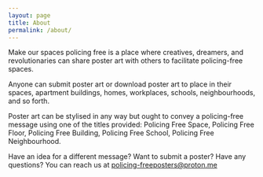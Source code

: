 ```yaml
---
layout: page
title: About
permalink: /about/
---
```


Make our spaces policing free is a place where creatives, dreamers, and revolutionaries can share poster art with others to facilitate policing-free spaces. 

Anyone can submit poster art or download poster art to place in their spaces, apartment buildings, homes, workplaces, schools, neighbourhoods, and so forth.

Poster art can be stylised in any way but ought to convey a policing-free message using one of the titles provided: Policing Free Space, Policing Free Floor, Policing Free Building, Policing Free School, Policing Free Neighbourhood. 

Have an idea for a different message? Want to submit a poster? Have any questions? You can reach us at policing-freeposters@proton.me 
